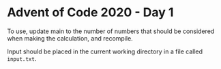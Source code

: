 # Advent of Code 2020 - Day 1

To use, update main to the number of numbers that should be considered when making the calculation, and recompile.

Input should be placed in the current working directory in a file called `input.txt`.